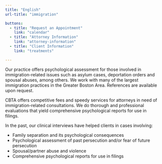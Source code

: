 ```yaml
---
title: "English"
url-title: "immigration"

buttons:
  - title: "Request an Appointment"
    link: "calendar"
  - title: "Attorney Information"
    link: "attorney-information"
  - title: "Client Information"
    link: "treatments"

---
```

Our practice offers psychological assessment for those involved in immigration-related issues such as asylum cases, deportation orders and spousal abuses, among others. We work with many of the largest immigration practices in the Greater Boston Area. References are available upon request.

CBTA offers competitive fees and speedy services for attorneys in need of immigration-related consultations. We do thorough and professional evaluations that yield comprehensive psychological reports for use in filings.

In the past, our clinical interviews have helped clients in cases involving:

- Family separation and its psychological consequences
- Psychological assessment of past persecution and/or fear of future persecution
- Spousal/partner abuse and violence
- Comprehensive psychological reports for use in filings